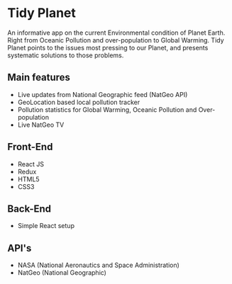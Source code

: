# Tidy Planet
An informative app on the current Environmental condition of Planet Earth. Right from Oceanic Pollution and over-population to Global Warming. Tidy Planet points to the issues most pressing to our Planet, and presents systematic solutions to those problems.

## Main features
- Live updates from National Geographic feed (NatGeo API)
- GeoLocation based local pollution tracker
- Pollution statistics for Global Warming, Oceanic Pollution and Over-population
- Live NatGeo TV

## Front-End
- React JS
- Redux
- HTML5
- CSS3

## Back-End
- Simple React setup

## API's
- NASA (National Aeronautics and Space Administration)
- NatGeo (National Geographic)


